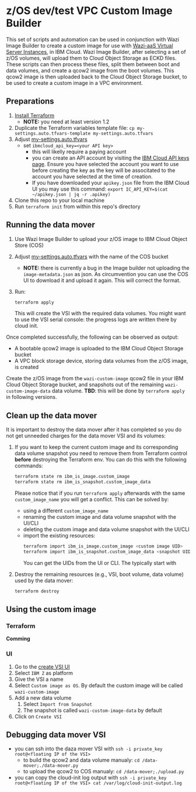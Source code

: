 # z/OS dev/test VPC Custom Image Builder

This set of scripts and automation can be used in conjunction with Wazi Image Builder to create a custom image for use with [Wazi-aaS Virtual Server Instances](https://www.ibm.com/cloud/wazi-as-a-service), in IBM Cloud. Wazi Image Builder, after selecting a set of z/OS volumes, will upload them to Cloud Object Storage as ECKD files. These scripts can then process these files, split them between boot and data volumes, and create a qcow2 image from the boot volumes. This qcow2 image is then uploaded back to the Cloud Object Storage bucket, to be used to create a custom image in a VPC environment.

## Preparations

1. [Install Terraform](https://learn.hashicorp.com/tutorials/terraform/install-cli)
   - **NOTE:** you need at least version 1.2
2. Duplicate the Terraform variables template file: `cp my-settings.auto.tfvars-template my-settings.auto.tfvars`
3. Adjust [my-settings.auto.tfvars](my-settings.auto.tfvars-template)
   - set `ibmcloud_api_key=<your API key>`
      - this will likelly require a paying account
      - you can create an API account by visiting the [IBM Cloud API keys page](https://cloud.ibm.com/iam/apikeys). Ensure you have
        selected the account you want to use before creating the key as the key will be associtated to the account you have selected
        at the time of creation.
      - If you have downloaded your `apikey.json` file from the IBM Cloud UI you may use this command:
        `export IC_API_KEY=$(cat ~/apikey.json | jq -r .apikey)`
4. Clone this repo to your local machine
5. Run `terraform init` from within this repo's directory

## Running the data mover

1. Use Wazi Image Builder to upload your z/OS image to IBM Cloud Object Store (COS)
2. Adjust [my-settings.auto.tfvars](my-settings.auto.tfvars-template) with the name of the COS bucket
   - **NOTE:** there is currently a bug in the Image builder not uploading the `image-metadata.json` as json. As circumvention
     you can use the COS UI to download it and upload it again. This will correct the format.
3. Run:

   ```bash
   terraform apply
   ```

   This will create the VSI with the required data volumes. You might want to use the VSI serial console: the progress logs are written there by cloud init.

Once completed successfully, the following can be observed as output:

- A bootable qcow2 image is uploaded to the IBM Cloud Object Storage bucket
- A VPC block storage device, storing data volumes from the z/OS image, is created

Create the z/OS image from the `wazi-custom-image` qcow2 file in your IBM Cloud Object Storage bucket, and snapshots out of the remaining `wazi-custom-image-data` data volume. **TBD**: this will be done by `terraform apply` in following versions.

## Clean up the data mover

It is important to destroy the data mover after it has completed so you do not get unneeded charges for the data mover VSI and its volumes:

1. If you want to keep the current custom image and its corresponding data volume snapshot you need to remove them from
   Terraform control **before** destroying the Terraform env. You can do this with the following commands:

   ```bash
   terraform state rm ibm_is_image.custom_image
   terraform state rm ibm_is_snapshot.custom_image_data
   ```

   Please notice that if you run `terraform apply` afterwards with the same `custom_image_name` you will get a conflict. This can be solved by:
   - using a different `custom_image_name`
   - renaming the custom image and data volume snapshot with the UI/CLI
   - deleting the custom image and data volume snapshot with the UI/CLI
   - import the existing resources:
     ```bash
     terraform import ibm_is_image.custom_image <custom image UID>
     terraform import ibm_is_snapshot.custom_image_data <snapshot UID>
     ```
     You can get the UIDs from the UI or CLI. The typically start with 
2. Destroy the remaining resources (e.g., VSI, boot volume, data volume) used by the data mover:
   ```bash
   terraform destroy
   ```

## Using the custom image

### Terraform

**Comming**

### UI

1. Go to the [create VSI UI](https://cloud.ibm.com/vpc-ext/provision/vs)
2. Select `IBM Z` as platform
3. Give the VSI a name
4. Select `Custom image as OS`. By default the custom image will be called `wazi-custom-image`
5. Add a new data volume
   1. Select `Import from Snapshot`
   2. The snapshot is called `wazi-custom-image-data` by default
6. Click on `Create VSI`


## Debugging data mover VSI

- you can ssh into the daza mover VSI with `ssh -i private_key root@<floating IP of the VSI>`
  - to build the qcow2 and data volume manualy: `cd /data-mover;./data-mover.py`
  - to upload the qcow2 to COS manualy: `cd /data-mover;./upload.py`
- you can copy the cloud-init log output with `ssh -i private_key root@<floating IP of the VSI> cat /var/log/cloud-init-output.log`